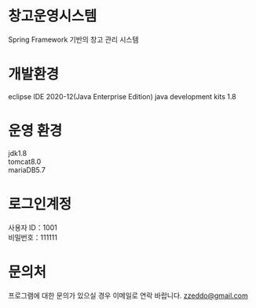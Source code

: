 # 창고운영시스템
Spring Framework 기반의 창고 관리 시스템

# 개발환경
eclipse IDE 2020-12(Java Enterprise Edition)
java development kits 1.8

# 운영 환경
jdk1.8<br>
tomcat8.0<br>
mariaDB5.7<br>

# 로그인계정
사용자 ID：1001<br>
비밀번호：111111<br>

# 문의처
프로그램에 대한 문의가 있으실 경우 이메일로 연락 바랍니다.
zzeddo@gmail.com
